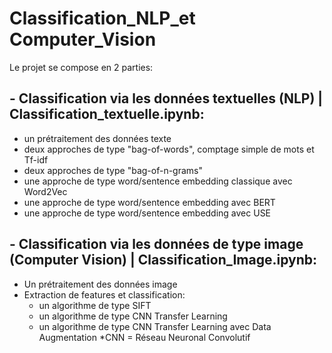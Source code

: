 # Classification_NLP_et Computer_Vision

Le projet se compose en 2 parties:

## - Classification via les données textuelles (NLP) | Classification_textuelle.ipynb:
- un prétraitement des données texte
- deux approches de type "bag-of-words", comptage simple de mots et Tf-idf
- deux approches de type "bag-of-n-grams"
- une approche de type word/sentence embedding classique avec Word2Vec
- une approche de type word/sentence embedding avec BERT
- une approche de type word/sentence embedding avec USE

## - Classification via les données de type image (Computer Vision) | Classification_Image.ipynb:
- Un prétraitement des données image
- Extraction de features et classification:
  - un algorithme de type SIFT
  - un algorithme de type CNN Transfer Learning
  - un algorithme de type CNN Transfer Learning avec Data Augmentation
    *CNN = Réseau Neuronal Convolutif

